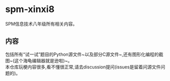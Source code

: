# spm-xinxi8
SPM信息技术八年级所有相关内容。  
## 内容
包括所有“试一试”题目的Python源文件~以及部分C源文件~,还有图形化编程的截图~\(这个海龟编辑器就是逊啦\)~。  
本仓库玩梗内容很多,看不懂很正常,请去discussion提问(issues是留着问源文件问题的)。

